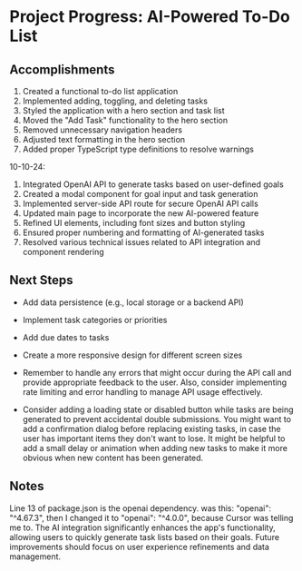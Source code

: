 # Project Progress: AI-Powered To-Do List

## Accomplishments
1. Created a functional to-do list application
2. Implemented adding, toggling, and deleting tasks
3. Styled the application with a hero section and task list
4. Moved the "Add Task" functionality to the hero section
5. Removed unnecessary navigation headers
6. Adjusted text formatting in the hero section
7. Added proper TypeScript type definitions to resolve warnings

10-10-24:

1. Integrated OpenAI API to generate tasks based on user-defined goals
2. Created a modal component for goal input and task generation
3. Implemented server-side API route for secure OpenAI API calls
4. Updated main page to incorporate the new AI-powered feature
5. Refined UI elements, including font sizes and button styling
6. Ensured proper numbering and formatting of AI-generated tasks
7. Resolved various technical issues related to API integration and component rendering

## Next Steps
- Add data persistence (e.g., local storage or a backend API)
- Implement task categories or priorities
- Add due dates to tasks
- Create a more responsive design for different screen sizes
- Remember to handle any errors that might occur during the API call and provide appropriate feedback to the user. 
Also, consider implementing rate limiting and error handling to manage API usage effectively.

- Consider adding a loading state or disabled button while tasks are being generated to prevent accidental double submissions.
You might want to add a confirmation dialog before replacing existing tasks, in case the user has important items they don't want to lose.
It might be helpful to add a small delay or animation when adding new tasks to make it more obvious when new content has been generated.


## Notes
 Line 13 of package.json is the openai dependency. was this: "openai": "^4.67.3", then I changed it to "openai": "^4.0.0", because Cursor was telling me to.
 The AI integration significantly enhances the app's functionality, allowing users to quickly generate task lists based on their goals. Future improvements should focus on user experience refinements and data management.

